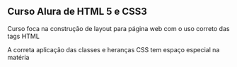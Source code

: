 ## Curso Alura de HTML 5 e CSS3

Curso foca na construção de layout para página web com o uso correto das tags HTML

A correta aplicação das classes e heranças CSS tem espaço especial na matéria
